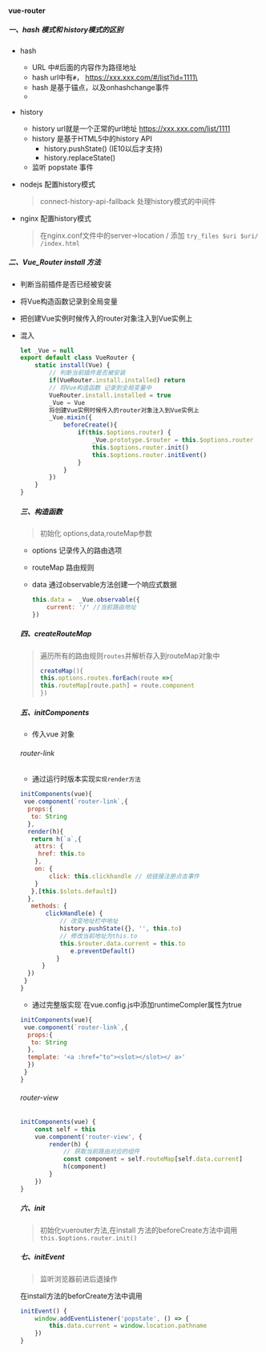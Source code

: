 #### vue-router

##### 一、hash 模式和 history模式的区别

- hash

  - URL 中#后面的内容作为路径地址
  - hash url中有`#`， https://xxx.xxx.com/#/list?id=1111\
  - hash 是基于锚点，以及onhashchange事件
  - 

- history

  - history url就是一个正常的url地址  https://xxx.xxx.com/list/1111
  - history 是基于HTML5中的history API
    - history.pushState() (IE10以后才支持)
    - history.replaceState()
  - 监听 popstate 事件

- nodejs 配置history模式

  > connect-history-api-fallback 处理history模式的中间件

- nginx 配置history模式

  > 在nginx.conf文件中的server->location / 添加 `try_files $uri $uri/ /index.html`

##### 二、Vue_Router install 方法

- 判断当前插件是否已经被安装

- 将Vue构造函数记录到全局变量

- 把创建Vue实例时候传入的router对象注入到Vue实例上

- 混入

  ```javascript
  let _Vue = null
  export default class VueRouter {
      static install(Vue) {
          // 判断当前插件是否被安装
          if(VueRouter.install.installed) return
          // 将Vue构造函数 记录到全局变量中
          VueRouter.install.installed = true
          _Vue = Vue
          将创建Vue实例时候传入的router对象注入到Vue实例上
          _Vue.mixin({
              beforeCreate(){
                  if(this.$options.router) {
                      _Vue.prototype.$router = this.$options.router
                      this.$options.router.init()
                      this.$options.router.initEvent()
                  }
              }
          })
      }
  }
  ```

  ##### 三、构造函数
  > 初始化 options,data,routeMap参数
  - options 记录传入的路由选项

  - routeMap 路由规则

  - data 通过observable方法创建一个响应式数据

    ```javascript
    this.data =  _Vue.observable({
        current: '/' //当前路由地址
    })
    ```

    


  ##### 四、createRouteMap
  > 遍历所有的路由规则`routes`并解析存入到routeMap对象中
  > ``` javascript
  > createMap(){
  > this.options.routes.forEach(route =>{
  > this.routeMap[route.path] = route.component
  > })
  > ```

  ##### 五、initComponents
  - 传入vue 对象
  ###### router-link
  - 通过运行时版本实现`实现render方法`

  ``` javascript
  initComponents(vue){
   vue.component(`router-link`,{
    props:{
     to: String
    },
    render(h){
     return h(`a`,{
      attrs: {
       href: this.to
      },
      on: {
          click: this.clickhandle // 给链接注册点击事件
      }
     },[this.$slots.default])
    },
     methods: {
         clickHandle(e) {
             // 改变地址栏中地址
             history.pushState({}, '', this.to)
             // 修改当前地址为this.to
             this.$router.data.current = this.to
         		e.preventDefault()
     		}    
    	}
    })
   }
  }
  ```
  - 通过完整版实现`在vue.config.js中添加runtimeCompler属性为true

  ``` javascript
  initComponents(vue){
   vue.component(`router-link`,{
    props:{
     to: String
    },
    template: '<a :href="to"><slot></slot></ a>'
    })
   }
  }
  ```

  ###### router-view

  ```javascript
  initComponents(vue) {
      const self = this
      vue.component('router-view', {
          render(h) {
              // 获取当前路由对应的组件
              const component = self.routeMap[self.data.current]
              h(component)
          }
      })
  }
  ```

  

  ##### 六、init

  > 初始化vuerouter方法,在install 方法的beforeCreate方法中调用`this.$options.router.init()`

  ##### 七、initEvent

  > 监听浏览器前进后退操作

  在install方法的beforCreate方法中调用

  ```javascript
  initEvent() {
      window.addEventListener('popstate', () => {
          this.data.current = window.location.pathname
      })
  }
  ```